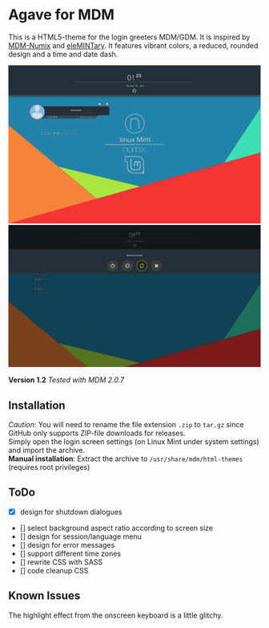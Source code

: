 # Agave for MDM

[MDM-Numix]: http://zagortenay333.deviantart.com/art/MDM-Numix-427299252
[eleMINTary]: http://linuxmint-art.org/content/show.php?content=159006
This is a HTML5-theme for the login greeters MDM/GDM. It is inspired by [MDM-Numix] and [eleMINTary].
It features vibrant colors, a reduced, rounded design and a time and date dash.

![Preview](screen.png)
![Session-Menu](screen2.png)

**Version 1.2**
*Tested with MDM 2.0.7*

## Installation

*Caution*: You will need to rename the file extension `.zip` to `tar.gz` since GitHub only supports ZIP-file downloads for releases.  
Simply open the login screen settings (on Linux Mint under system settings) and import the archive.  
**Manual installation**: Extract the archive to `/usr/share/mdm/html-themes` (requires root privileges)

## ToDo

- [x]  design for shutdown dialogues
- [] select background aspect ratio according to screen size
- [] design for session/language menu
- [] design for error messages
- [] support different time zones
- [] rewrite CSS with SASS
- [] code cleanup CSS

## Known Issues

The highlight effect from the onscreen keyboard is a little glitchy.
